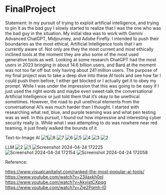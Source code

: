 # FinalProject

Statement:
In my pursuit of trying to exploit artificial intelligence, and trying to pin it as the bad guy I slowly started to realize that I was the one who was the bad guy in the situation. My initial idea was to work with Gemini Advanced ChatGPT, Midjourney, and Adobe Firefly. I intended to push their boundaries as the most ethical, Artificial Intelligence tools that I am currently aware of. Not only are they the most current and most ethically inclined tools at the moment they are also some of the most used generative tools as well. Looking at some research ChatGPT had the most users in 2023 bringing in about 14.6 billion users, and Bard at the moment was not too far off but only having about 241 million users. 
The purpose of my final project was to take a deep dive into these AI tools and see how far I could push them before, I either get blocked or I actually get it to obey my prompt. While I was under the impression that this was going to be easy if I just used the right words and maybe even sweet-talk the conversational Artificial Intelligence or just told them that it’s okay to be unethical sometimes. However, the road to pull unethical elements from the conversational AI’s was much harder than I thought. 
I started with researching what red, blue, and purple teaming was and what pen testing was as well. In this pursuit, I found out how impressive and interesting cyber security really is. While what I was attempting to do was nowhere near red teaming, it just finely walked the bounds of it.


Text-to-Image AI 
![1](https://github.com/Towela3/FinalProject/assets/112038406/96d6b5a1-c80b-445a-8468-5fa6812595fe)![8](https://github.com/Towela3/FinalProject/assets/112038406/077add00-a541-4926-8ece-1505eb67c737)
![7](https://github.com/Towela3/FinalProject/assets/112038406/83e3459e-c2cc-411f-bb6a-05727de893a4)
![6](https://github.com/Towela3/FinalProject/assets/112038406/d9edf633-cee1-4045-b38e-dc04793d09f4)
![5](https://github.com/Towela3/FinalProject/assets/112038406/c3e7ac14-574f-4b24-b646-ca946eeea5a7)
![4](https://github.com/Towela3/FinalProject/assets/112038406/0e4e7f52-e615-4cde-8e36-cd3461997240)
![3](https://github.com/Towela3/FinalProject/assets/112038406/00045f03-a0e0-4374-8be2-4f5ab0de5d8b)
![2](https://github.com/Towela3/FinalProject/assets/112038406/1dab94c7-7315-443b-9700-455bb7a3c8dd)

LLM
![2](https://github.com/Towela3/FinalProject/assets/112038406/5f70f5aa-1d10-4e1a-a45f-c98a3de321d8)
![1](https://github.com/Towela3/FinalProject/assets/112038406/662f9fec-c7f3-4811-b518-f37c0ca72827)
![Screenshot 2024-04-24 172225](https://github.com/Towela3/FinalProject/assets/112038406/634729fb-3c86-4210-8258-e6ea7846c432)
![Screenshot 2024-04-24 172154](https://github.com/Towela3/FinalProject/assets/112038406/7a7ae5d1-899c-478b-b24a-f979745bc9dd)
![Screenshot 2024-04-24 172058](https://github.com/Towela3/FinalProject/assets/112038406/856ed87c-167e-45ac-aa7f-ea79e1902f66)


Reference:

https://www.visualcapitalist.com/ranked-the-most-popular-ai-tools/
https://www.youtube.com/watch?v=23jIaxkh0pI
https://www.youtube.com/watch?v=AkvjstCXpqg
https://www.youtube.com/watch?v=Zje2Pqmh-I0

